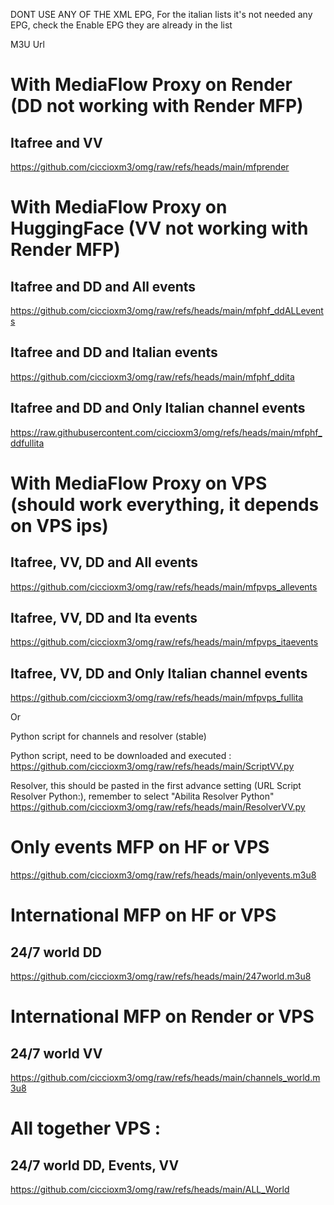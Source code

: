 DONT USE ANY OF THE XML EPG, For the italian lists it's not needed any EPG, check the Enable EPG they are already in the list

M3U Url

# With MediaFlow Proxy on Render (DD not working with Render MFP)

## Itafree and VV
https://github.com/ciccioxm3/omg/raw/refs/heads/main/mfprender

#  With MediaFlow Proxy on HuggingFace (VV not working with Render MFP)

## Itafree and DD and All events
https://github.com/ciccioxm3/omg/raw/refs/heads/main/mfphf_ddALLevents

## Itafree and DD and Italian events
https://github.com/ciccioxm3/omg/raw/refs/heads/main/mfphf_ddita

## Itafree and DD and Only Italian channel events
https://raw.githubusercontent.com/ciccioxm3/omg/refs/heads/main/mfphf_ddfullita



#  With MediaFlow Proxy on VPS (should work everything, it depends on VPS ips)

## Itafree, VV, DD and All events
https://github.com/ciccioxm3/omg/raw/refs/heads/main/mfpvps_allevents

## Itafree, VV, DD and Ita events
https://github.com/ciccioxm3/omg/raw/refs/heads/main/mfpvps_itaevents

## Itafree, VV, DD and Only Italian channel events
https://github.com/ciccioxm3/omg/raw/refs/heads/main/mfpvps_fullita

Or 

Python script for channels and resolver (stable)

Python script, need to be downloaded and executed :
https://github.com/ciccioxm3/omg/raw/refs/heads/main/ScriptVV.py

Resolver, this should be pasted in the first advance setting (URL Script Resolver Python:), remember to select "Abilita Resolver Python"
https://github.com/ciccioxm3/omg/raw/refs/heads/main/ResolverVV.py



#  Only events MFP on HF or VPS

https://github.com/ciccioxm3/omg/raw/refs/heads/main/onlyevents.m3u8



#  International MFP on HF or VPS

## 24/7 world DD

https://github.com/ciccioxm3/omg/raw/refs/heads/main/247world.m3u8



#  International MFP on Render or VPS


## 24/7 world VV

https://github.com/ciccioxm3/omg/raw/refs/heads/main/channels_world.m3u8



# All together VPS :

## 24/7 world DD, Events, VV
https://github.com/ciccioxm3/omg/raw/refs/heads/main/ALL_World

